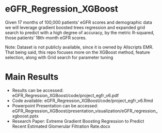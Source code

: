 # eGFR_Regression_XGBoost
Given 17 months of 100,000 patients’ eGFR scores and demographic data we will leverage gradient boosted trees regression and expanded grid search to predict with a high degree of accuracy, by the metric R-squared, those patients’ 18th-month eGFR scores. 

Note: Dataset is not publicly available, since it is owned by Allscripts EMR. That being said, this repo focuses more on the XGBoost method, feature selection, along with Grid search for parameter tuning

# Main Results
- Results can be accessed: eGFR_Regression_XGBoost/code/project_egfr_v6.pdf
- Code available: eGFR_Regression_XGBoost/code/project_egfr_v6.Rmd
- Powerpoint Presentation can be accessed: eGFR_Regression_XGBoost/presentation_visualization/eGFR_regression_xgboost.pptx
- Research Paper: Extreme Gradient Boosting Regression to Predict Recent Estimated Glomerular Filtration Rate.docx
